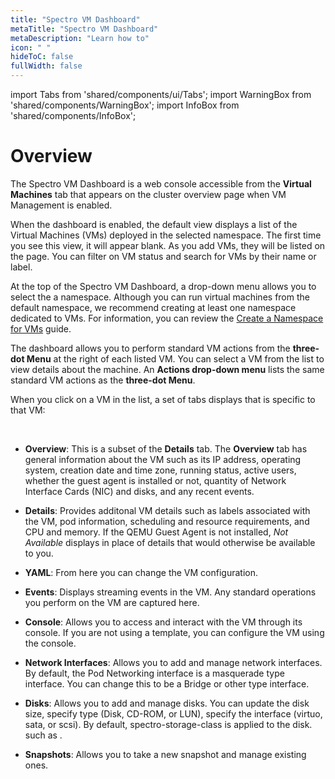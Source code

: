 ```yaml
---
title: "Spectro VM Dashboard"
metaTitle: "Spectro VM Dashboard"
metaDescription: "Learn how to"
icon: " "
hideToC: false
fullWidth: false
---
```


import Tabs from 'shared/components/ui/Tabs';
import WarningBox from 'shared/components/WarningBox';
import InfoBox from 'shared/components/InfoBox';


# Overview

The Spectro VM Dashboard is a web console accessible from the **Virtual Machines** tab that appears on the cluster overview page when VM Management is enabled. 

When the dashboard is enabled, the default view displays a list of the Virtual Machines (VMs) deployed in the selected namespace. The first time you see this view, it will appear blank. As you add VMs, they will be listed on the page. You can filter on VM status and search for VMs by their name or label.

At the top of the Spectro VM Dashboard, a drop-down menu allows you to select the a namespace. Although you can run virtual machines from the default namespace, we recommend creating at least one namespace dedicated to VMs. For information, you can review the [Create a Namespace for VMs](/vm-management/vm-packs-profiles/create-vm-namespace) guide.

The dashboard allows you to perform standard VM actions from the **three-dot Menu** at the right of each listed VM. You can select a VM from the list to view details about the machine. An **Actions drop-down menu** lists the same standard VM actions as the **three-dot Menu**. 

When you click on a VM in the list, a set of tabs displays that is specific to that VM:

<br />

- **Overview**: This is a subset of the **Details** tab. The **Overview** tab has general information about the VM such as its IP address, operating system, creation date and time zone, running status, active users, whether the guest agent is installed or not, quantity of Network Interface Cards (NIC) and disks, and any recent events. 


- **Details**:  Provides additonal VM details such as labels associated with the VM, pod information, scheduling and resource requirements, and CPU and memory. If the QEMU Guest Agent is not installed, *Not Available* displays in place of details that would otherwise be available to you.


- **YAML**:  From here you can change the VM configuration.


- **Events**:  Displays streaming events in the VM. Any standard operations you perform on the VM are captured here.  


- **Console**:  Allows you to access and interact with the VM through its console. If you are not using a template, you can configure the VM using the console.



- **Network Interfaces**: Allows you to add and manage network interfaces. By default, the Pod Networking interface is a masquerade type interface. You can change this to be a Bridge or other type interface.


- **Disks**: Allows you to add and manage disks. You can update the disk size, specify type (Disk, CD-ROM, or LUN), specify the interface (virtuo, sata, or scsi).  By default, spectro-storage-class is applied to the disk. such as .


- **Snapshots**: Allows you to take a new snapshot and manage existing ones. 










